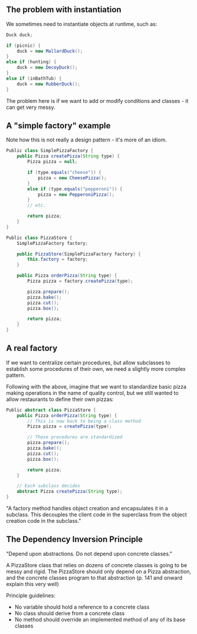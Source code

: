 ## The problem with instantiation

We sometimes need to instantiate objects at runtime, such as:

```java
Duck duck;

if (picnic) {
    duck = new MallardDuck();
}
else if (hunting) {
    duck = new DecoyDuck();
}
else if (inBathTub) {
    duck = new RubberDuck();
}
```

The problem here is if we want to add or modify conditions and classes - it 
can get very messy.


## A "simple factory" example

Note how this is not really a design pattern - it's more of an idiom.

```java
Public class SimplePizzaFactory {
    public Pizza createPizza(String type) {
        Pizza pizza = null;

        if (type.equals("cheese")) {
            pizza = new CheesePizza();
        }
        else if (type.equals("pepperoni")) {
            pizza = new PepperoniPizza();
        }
        // etc.

        return pizza;
    }
}

Public class PizzaStore {
    SimplePizzaFactory factory;

    public PizzaStore(SimplePizzaFactory factory) {
        this.factory = factory;
    }

    public Pizza orderPizza(String type) {
        Pizza pizza = factory.createPizza(type);

        pizza.prepare();
        pizza.bake();
        pizza.cut();
        pizza.box();

        return pizza;
    }
}
```


## A real factory

If we want to centralize certain procedures, but allow subclasses to establish
some procedures of their own, we need a slightly more complex pattern.

Following with the above, imagine that we want to standardize basic pizza
making operations in the name of quality control, but we still wanted to allow
restaurants to define their own pizzas:

```java
Public abstract class PizzaStore {
    public Pizza orderPizza(String type) {
        // This is now back to being a class method
        Pizza pizza = createPizza(type);

        // These procedures are standardized
        pizza.prepare();
        pizza.bake();
        pizza.cut();
        pizza.box();

        return pizza;
    }

    // Each subclass decides
    abstract Pizza createPizza(String type);
}
```

"A factory method handles object creation and encapsulates it in a subclass.
This decouples the client code in the superclass from the object creation
code in the subclass."


## The Dependency Inversion Principle

"Depend upon abstractions. Do not depend upon concrete classes."

A PizzaStore class that relies on dozens of concrete classes is going to be 
messy and rigid. The PizzaStore should only depend on a Pizza abstraction,
and the concrete classes program to that abstraction (p. 141 and onward
explain this very well)

Principle guidelines:

* No variable should hold a reference to a concrete class
* No class should derive from a concrete class
* No method should override an implemented method of any of its base classes
